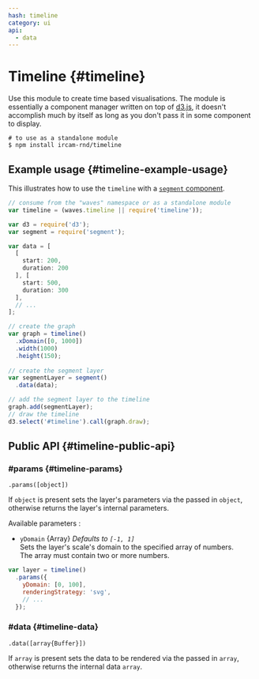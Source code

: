 ```yaml
---
hash: timeline
category: ui
api:
  - data
---
```


# Timeline {#timeline}

Use this module to create time based visualisations. The module is essentially a component manager written on top of [d3.js](http://d3js.org/), it doesn't accomplish much by itself as long as you don't pass it in some component to display.

~~~
# to use as a standalone module
$ npm install ircam-rnd/timeline
~~~

## Example usage {#timeline-example-usage}

This illustrates how to use the `timeline` with a [`segment` component](#segment).

~~~javascript
// consume from the "waves" namespace or as a standalone module
var timeline = (waves.timeline || require('timeline'));

var d3 = require('d3');
var segment = require('segment');

var data = [
  [
    start: 200,
    duration: 200
  ], [
    start: 500,
    duration: 300
  ],
  // ...
];

// create the graph
var graph = timeline()
  .xDomain([0, 1000])
  .width(1000)
  .height(150);
  
// create the segment layer
var segmentLayer = segment()
  .data(data);

// add the segment layer to the timeline
graph.add(segmentLayer);
// draw the timeline
d3.select('#timeline').call(graph.draw);
~~~


## Public API {#timeline-public-api}


### #params {#timeline-params}

`.params([object])`

If `object` is present sets the layer's parameters via the passed in `object`, otherwise returns the layer's internal parameters.  

Available parameters :

* `yDomain` {Array} _Defaults to `[-1, 1]`_  
  Sets the layer's scale's domain to the specified array of numbers.  
  The array must contain two or more numbers.  

~~~javascript
var layer = timeline()
  .params({
    yDomain: [0, 100],
    renderingStrategy: 'svg',
    // ...
  });
~~~ 


### #data {#timeline-data}

`.data([array{Buffer}])`

If `array` is present sets the data to be rendered via the passed in `array`, otherwise returns the internal data `array`.

